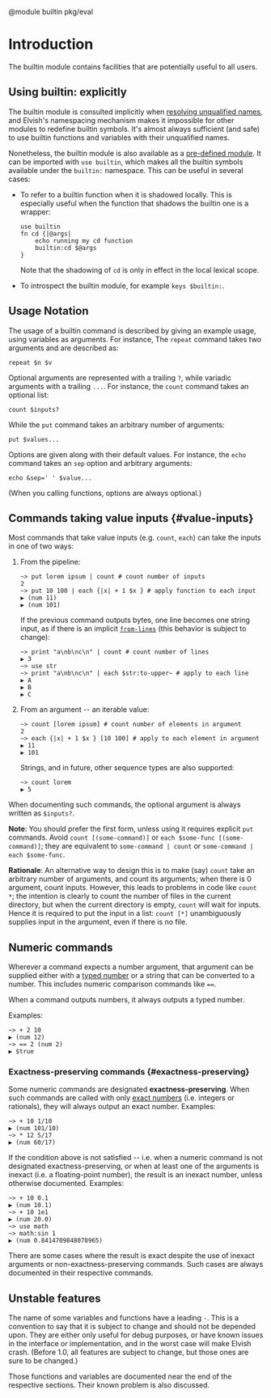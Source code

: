 <!-- toc -->

@module builtin pkg/eval

# Introduction

The builtin module contains facilities that are potentially useful to all users.

## Using builtin: explicitly

The builtin module is consulted implicitly when
[resolving unqualified names](language.html#scoping-rule), and Elvish's
namespacing mechanism makes it impossible for other modules to redefine builtin
symbols. It's almost always sufficient (and safe) to use builtin functions and
variables with their unqualified names.

Nonetheless, the builtin module is also available as a
[pre-defined module](language.html#pre-defined-modules). It can be imported with
`use builtin`, which makes all the builtin symbols available under the
`builtin:` namespace. This can be useful in several cases:

-   To refer to a builtin function when it is shadowed locally. This is
    especially useful when the function that shadows the builtin one is a
    wrapper:

    ```elvish
    use builtin
    fn cd {|@args|
        echo running my cd function
        builtin:cd $@args
    }
    ```

    Note that the shadowing of `cd` is only in effect in the local lexical
    scope.

-   To introspect the builtin module, for example `keys $builtin:`.

## Usage Notation

The usage of a builtin command is described by giving an example usage, using
variables as arguments. For instance, The `repeat` command takes two arguments
and are described as:

```elvish
repeat $n $v
```

Optional arguments are represented with a trailing `?`, while variadic arguments
with a trailing `...`. For instance, the `count` command takes an optional list:

```elvish
count $inputs?
```

While the `put` command takes an arbitrary number of arguments:

```elvish
put $values...
```

Options are given along with their default values. For instance, the `echo`
command takes an `sep` option and arbitrary arguments:

```elvish
echo &sep=' ' $value...
```

(When you calling functions, options are always optional.)

## Commands taking value inputs {#value-inputs}

Most commands that take value inputs (e.g. `count`, `each`) can take the inputs
in one of two ways:

1.  From the pipeline:

    ```elvish-transcript
    ~> put lorem ipsum | count # count number of inputs
    2
    ~> put 10 100 | each {|x| + 1 $x } # apply function to each input
    ▶ (num 11)
    ▶ (num 101)
    ```

    If the previous command outputs bytes, one line becomes one string input, as
    if there is an implicit [`from-lines`](#from-lines) (this behavior is
    subject to change):

    ```elvish-transcript
    ~> print "a\nb\nc\n" | count # count number of lines
    ▶ 3
    ~> use str
    ~> print "a\nb\nc\n" | each $str:to-upper~ # apply to each line
    ▶ A
    ▶ B
    ▶ C
    ```

2.  From an argument -- an iterable value:

    ```elvish-transcript
    ~> count [lorem ipsum] # count number of elements in argument
    2
    ~> each {|x| + 1 $x } [10 100] # apply to each element in argument
    ▶ 11
    ▶ 101
    ```

    Strings, and in future, other sequence types are also supported:

    ```elvish-transcript
    ~> count lorem
    ▶ 5
    ```

When documenting such commands, the optional argument is always written as
`$inputs?`.

**Note**: You should prefer the first form, unless using it requires explicit
`put` commands. Avoid `count [(some-command)]` or
`each $some-func [(some-command)]`; they are equivalent to
`some-command | count` or `some-command | each $some-func`.

**Rationale**: An alternative way to design this is to make (say) `count` take
an arbitrary number of arguments, and count its arguments; when there is 0
argument, count inputs. However, this leads to problems in code like `count *`;
the intention is clearly to count the number of files in the current directory,
but when the current directory is empty, `count` will wait for inputs. Hence it
is required to put the input in a list: `count [*]` unambiguously supplies input
in the argument, even if there is no file.

## Numeric commands

Wherever a command expects a number argument, that argument can be supplied
either with a [typed number](language.html#number) or a string that can be
converted to a number. This includes numeric comparison commands like `==`.

When a command outputs numbers, it always outputs a typed number.

Examples:

```elvish-transcript
~> + 2 10
▶ (num 12)
~> == 2 (num 2)
▶ $true
```

### Exactness-preserving commands {#exactness-preserving}

Some numeric commands are designated **exactness-preserving**. When such
commands are called with only [exact numbers](./language.html#exactness) (i.e.
integers or rationals), they will always output an exact number. Examples:

```elvish-transcript
~> + 10 1/10
▶ (num 101/10)
~> * 12 5/17
▶ (num 60/17)
```

If the condition above is not satisfied -- i.e. when a numeric command is not
designated exactness-preserving, or when at least one of the arguments is
inexact (i.e. a floating-point number), the result is an inexact number, unless
otherwise documented. Examples:

```elvish-transcript
~> + 10 0.1
▶ (num 10.1)
~> + 10 1e1
▶ (num 20.0)
~> use math
~> math:sin 1
▶ (num 0.8414709848078965)
```

There are some cases where the result is exact despite the use of inexact
arguments or non-exactness-preserving commands. Such cases are always documented
in their respective commands.

## Unstable features

The name of some variables and functions have a leading `-`. This is a
convention to say that it is subject to change and should not be depended upon.
They are either only useful for debug purposes, or have known issues in the
interface or implementation, and in the worst case will make Elvish crash.
(Before 1.0, all features are subject to change, but those ones are sure to be
changed.)

Those functions and variables are documented near the end of the respective
sections. Their known problem is also discussed.

